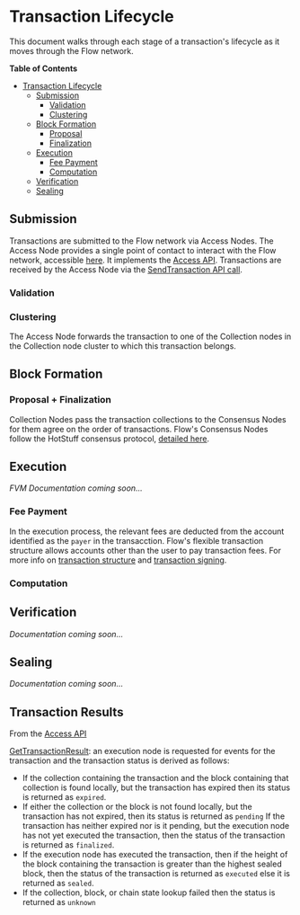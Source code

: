 # Transaction Lifecycle

This document walks through each stage of a transaction's lifecycle as it moves through the Flow network.

<!--- START doctoc generated TOC please keep comment here to allow auto update --->
<!--- DON'T EDIT THIS SECTION, INSTEAD RE-RUN doctoc TO UPDATE --->
**Table of Contents**

- [Transaction Lifecycle](#transaction-lifecycle)
	- [Submission](#submission)
		- [Validation](#validation)
		- [Clustering](#clustering)
	- [Block Formation](#block-formation)
		- [Proposal](#proposal)
		- [Finalization](#finalization)
	- [Execution](#execution)
		- [Fee Payment](#fee-payment)
		- [Computation](#computation)
	- [Verification](#verification)
	- [Sealing](#sealing)

<!--- END doctoc generated TOC please keep comment here to allow auto update --->

## Submission

Transactions are submitted to the Flow network via Access Nodes. The Access Node provides a single point of contact to interact with the Flow network, accessible [here](/nodes/access-api#current-mainnet). It implements the [Access API](/nodes/access-api/).
Transactions are received by the Access Node via the [SendTransaction API call](/nodes/access-api#sendtransaction).

### Validation
<!-- add explanation of how txs are checked andd how assignment to Cluster is determined (explain "to which this transaction belongs" point below) -->

### Clustering

The Access Node forwards the transaction to one of the Collection nodes in the Collection node cluster to which this transaction belongs. 

## Block Formation 
### Proposal + Finalization 
Collection Nodes pass the transaction collections to the Consensus Nodes for them agree on the order of transactions. Flow's Consensus Nodes follow the HotStuff consensus protocol, [detailed here](https://github.com/onflow/flow-go/tree/master/consensus/hotstuff). 

## Execution

_FVM Documentation coming soon..._

### Fee Payment
In the execution process, the relevant fees are deducted from the account identified as the `payer` in the transacction. Flow's flexible transaction structure allows accounts other than the user to pay transaction fees. For more info on [transaction structure](https://github.com/onflow/flow/blob/master/docs/content/concepts/accounts-and-keys.md#anatomy-of-a-transaction) and [transaction signing](https://developers.flow.com/learn/concepts/accounts-and-keys). 

### Computation
<!-- what is intended for this section, beyond what would be covered in computation? -->

## Verification

_Documentation coming soon..._

## Sealing

_Documentation coming soon..._

## Transaction Results
From the [Access API](https://github.com/onflow/flow-go/blob/master/cmd/access/README.md)

[GetTransactionResult](https://developers.flow.com/flow/access-api#gettransaction): an execution node is requested for events for the transaction and the transaction status is derived as follows:
* If the collection containing the transaction and the block containing that collection is found locally, but the transaction has expired then its status is returned as `expired`.
* If either the collection or the block is not found locally, but the transaction has not expired, then its status is returned as `pending`
If the transaction has neither expired nor is it pending, but the execution node has not yet executed the transaction, then the status of the transaction is returned as `finalized`.
* If the execution node has executed the transaction, then if the height of the block containing the transaction is greater than the highest sealed block, then the status of the transaction is returned as `executed` else it is returned as `sealed`.
* If the collection, block, or chain state lookup failed then the status is returned as `unknown`
